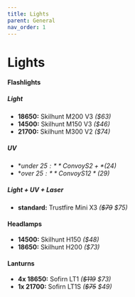 ```yaml
---
title: Lights
parent: General
nav_order: 1
---
```

# Lights

#### Flashlights

##### Light

- **18650:** Skilhunt M200 V3 *($63)*
- **14500:** Skilhunt M150 V3 *($46)*
- **21700:** Skilhunt M300 V2 *($74)*

##### UV

- **under $25:** Convoy S2+ *($24)*
- **over $25:** Convoy S12 *($29)*

##### Light + UV + Laser

- **standard:** Trustfire Mini X3 *(~~$79~~ $75)*

#### Headlamps

- **14500:** Skilhunt H150 *($48)*
- **18650:** Skilhunt H200 *($73)*

#### Lanturns

- **4x 18650:** Sofirn LT1 *(~~$119~~ $73)*
- **1x 21700:** Sofirn LT1S *(~~$75~~ $49)*
